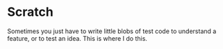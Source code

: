 # Scratch
Sometimes you just have to write little blobs of test code to understand a feature, or to test an idea. This is where I do this.
